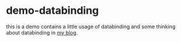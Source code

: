 # demo-databinding
this is a demo contains a little usage of databinding and some thinking about databinding in [my blog](https://blog.csdn.net/zhangwude2301/article/details/80069972).
